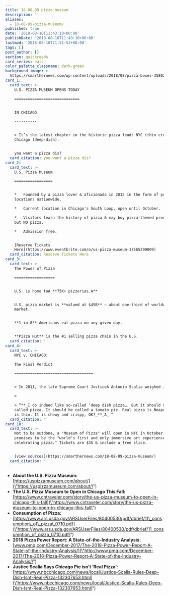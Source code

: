 ```yaml
---
title: 18.08.09 pizza museum
description: ''
aliases:
  - 18-08-09-pizza-museum/
published: true
date: '2018-08-10T11:43:10+00:00'
publishDate: '2018-08-10T11:43:10+00:00'
lastmod: '2018-08-10T21:51:53+00:00'
tags: []
post_author: []
section: quickreads
card_series: eats
color_palette_classname: dark-green
background_image: >-
  https://smarthernews.com/wp-content/uploads/2018/08/pizza-boxes-358029_1280.jpg
card_1:
  card_text: >-
    U.S. PIZZA MUSEUM OPENS TODAY

    =============================


    IN CHICAGO

    ----------


    > It’s the latest chapter in the historic pizza feud: NYC (thin crust) vs.
    Chicago (deep-dish).


    you want a pizza dis?
  card_citation: you want a pizza dis?
card_2:
  card_text: >-
    U.S. Pizza Museum

    =================


    *   Founded by a pizza lover & aficionado in 2015 in the form of pop-up
    locations nationwide.

    *   Current location in Chicago’s South Loop, open until October.

    *   Visitors learn the history of pizza & may buy pizza-themed products –
    but NO pizza.

    *   Admission free.


    [Reserve Tickets
    Here](https://www.eventbrite.com/o/us-pizza-museum-17565390009)
  card_citation: Reserve Tickets Here
card_3:
  card_text: >-
    The Power of Pizza

    ==================


    U.S. is home toA **75K+ pizzerias.A**


    U.S. pizza market is **valued at $45B** – about one-third of worldwide
    market.


    **1 in 8** Americans eat pizza on any given day.


    **Pizza Hut** is the #1 selling pizza chain in the U.S.
  card_citation: ''
card_4:
  card_text: >-
    NYC v. CHICAGO:  

    The Final Verdict

    ===================================


    > In 2011, the late Supreme Court JusticeA Antonin Scalia weighed in:

    > 

    > “**_I do indeed like so-called ‘deep dish pizza…. But it should not be
    called pizza. It should be called a tomato pie. Real pizza is Neapolitan. It
    is thin. It is chewy and crispy, OK?_**_A_ ”
  card_citation: ''
card_10:
  card_text: >-
    Not to be outdone, a "Museum of Pizza" will open in NYC in October. It
    promises to be the "world's first and only immersive art experience
    celebrating pizza." Tickets are $35 & include a free slice.


    [view sources](https://smarthernews.com/18-08-09-pizza-museum/)
  card_citation: ''
---
```

*   **About the U.S. Pizza Museum:**  
    [https://uspizzamuseum.com/about/](\"https://uspizzamuseum.com/about/\")
*   **The U.S. Pizza Museum to Open in Chicago This Fall:**  
    [https://www.cntraveler.com/story/the-us-pizza-museum-to-open-in-chicago-this-fall](\"https://www.cntraveler.com/story/the-us-pizza-museum-to-open-in-chicago-this-fall\")
*   **Consumption of Pizza:** [https://www.ars.usda.gov/ARSUserFiles/80400530/pdf/dbrief/11\_consumption\_of\_pizza\_0710.pdf](\"https://www.ars.usda.gov/ARSUserFiles/80400530/pdf/dbrief/11_consumption_of_pizza_0710.pdf\")
*   **2018 Pizza Power Report: A State-of-the-Industry Analysis:**  
    [www.pmq.com/December-2017/The-2018-Pizza-Power-Report-A-State-of-the-Industry-Analysis/](\"http://www.pmq.com/December-2017/The-2018-Pizza-Power-Report-A-State-of-the-Industry-Analysis/\")
*   **Justice Scalia Says Chicago Pie isn’t ‘Real Pizza’:**  
    [https://www.nbcchicago.com/news/local/Justice-Scalia-Rules-Deep-Dish-Isnt-Real-Pizza-132307653.html](\"https://www.nbcchicago.com/news/local/Justice-Scalia-Rules-Deep-Dish-Isnt-Real-Pizza-132307653.html\")